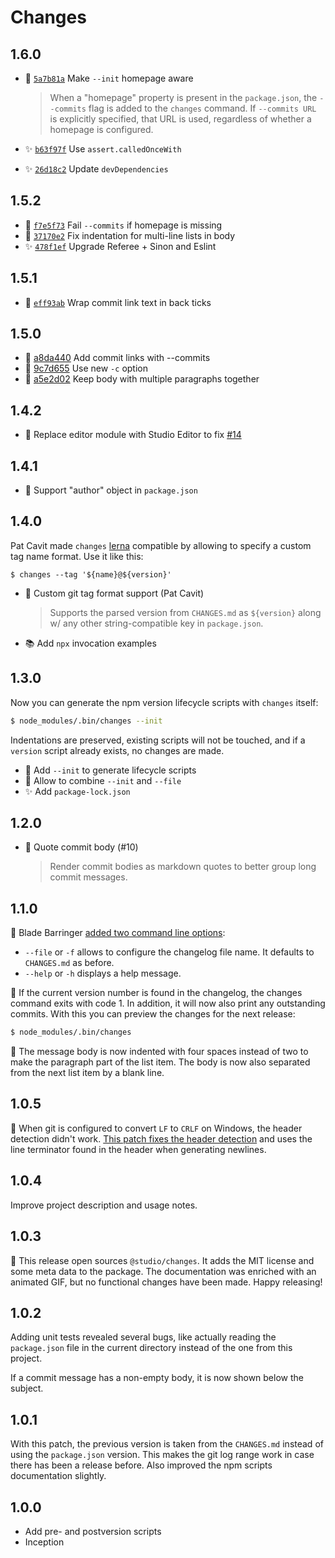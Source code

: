 # Changes

## 1.6.0

- 🍏 [`5a7b81a`](https://github.com/javascript-studio/studio-changes/commit/5a7b81a40b87adc9566bbd9b869833eec352acfc)
  Make `--init` homepage aware

    > When a "homepage" property is present in the `package.json`, the
    > `--commits` flag is added to the `changes` command. If `--commits URL`
    > is explicitly specified, that URL is used, regardless of whether a
    > homepage is configured.

- ✨ [`b63f97f`](https://github.com/javascript-studio/studio-changes/commit/b63f97ff143bf7b4238e88c29944ce7609b273b1)
  Use `assert.calledOnceWith`
- ✨ [`26d18c2`](https://github.com/javascript-studio/studio-changes/commit/26d18c27384409d996954df34bbe60521d60dc63)
  Update `devDependencies`

## 1.5.2

- 🐛 [`f7e5f73`](https://github.com/javascript-studio/studio-changes/commit/f7e5f73021c37e0eca02b8f02f334c0d181538d4)
  Fail `--commits` if homepage is missing
- 🐛 [`37170e2`](https://github.com/javascript-studio/studio-changes/commit/37170e257df2da65e83c2bcaa3ea1e72358fe5a1)
  Fix indentation for multi-line lists in body
- ✨ [`478f1ef`](https://github.com/javascript-studio/studio-changes/commit/478f1efc80ca80c12608f87199af1ead16b7fd81)
  Upgrade Referee + Sinon and Eslint

## 1.5.1

- 🐛 [`eff93ab`](https://github.com/javascript-studio/studio-changes/commit/eff93ab669f64a4ea73b4e2a48cac218fc94e616)
  Wrap commit link text in back ticks

## 1.5.0

- 🍏 [a8da440](https://github.com/javascript-studio/studio-changes/commit/a8da4404ca9ee546f9b27c3f65df25c683b1c21d)
  Add commit links with --commits
- 🍏 [9c7d655](https://github.com/javascript-studio/studio-changes/commit/9c7d65560b33087ee7cd2adc88dee3a1a054901c)
  Use new `-c` option
- 🐛 [a5e2d02](https://github.com/javascript-studio/studio-changes/commit/a5e2d029a82b56385746402a8f5b1485d3eede55)
  Keep body with multiple paragraphs together

## 1.4.2

- 🐛 Replace editor module with Studio Editor to fix [#14]

[#14]: https://github.com/javascript-studio/studio-changes/issues/14

## 1.4.1

- 🐛 Support "author" object in `package.json`

## 1.4.0

Pat Cavit made `changes` [lerna][] compatible by allowing to specify a custom
tag name format. Use it like this:

```
$ changes --tag '${name}@${version}'
```

- 🍏 Custom git tag format support (Pat Cavit)

    > Supports the parsed version from `CHANGES.md` as `${version}` along w/
    > any other string-compatible key in `package.json`.

- 📚 Add `npx` invocation examples

[lerna]: https://github.com/lerna/lerna

## 1.3.0

Now you can generate the npm version lifecycle scripts with `changes` itself:

```bash
$ node_modules/.bin/changes --init
```

Indentations are preserved, existing scripts will not be touched, and if a
`version` script already exists, no changes are made.

- 🍏 Add `--init` to generate lifecycle scripts
- 🍏 Allow to combine `--init` and `--file`
- ✨ Add `package-lock.json`

## 1.2.0

- 🍏 Quote commit body (#10)

    > Render commit bodies as markdown quotes to better group long commit
    > messages.

## 1.1.0

🍏 Blade Barringer [added two command line options][pr6]:

  - `--file` or `-f` allows to configure the changelog file name. It defaults
    to `CHANGES.md` as before.
  - `--help` or `-h` displays a help message.

🍏 If the current version number is found in the changelog, the changes command
exits with code 1. In addition, it will now also print any outstanding commits.
With this you can preview the changes for the next release:

```bash
$ node_modules/.bin/changes
```

🐛 The message body is now indented with four spaces instead of two to make the
paragraph part of the list item. The body is now also separated from the next
list item by a blank line.

[pr6]: https://github.com/javascript-studio/studio-changes/pull/6

## 1.0.5

🐛 When git is configured to convert `LF` to `CRLF` on Windows, the header
detection didn't work. [This patch fixes the header detection][pr2] and uses
the line terminator found in the header when generating newlines.

[pr2]: https://github.com/javascript-studio/studio-changes/pull/2

## 1.0.4

Improve project description and usage notes.

## 1.0.3

📣 This release open sources `@studio/changes`. It adds the MIT license and
some meta data to the package. The documentation was enriched with an animated
GIF, but no functional changes have been made. Happy releasing!

## 1.0.2

Adding unit tests revealed several bugs, like actually reading the
`package.json` file in the current directory instead of the one from this
project.

If a commit message has a non-empty body, it is now shown below the subject.

## 1.0.1

With this patch, the previous version is taken from the `CHANGES.md` instead of
using the `package.json` version. This makes the git log range work in case
there has been a release before. Also improved the npm scripts documentation
slightly.

## 1.0.0

- Add pre- and postversion scripts
- Inception

